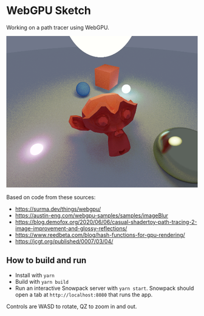 # WebGPU Sketch
Working on a path tracer using WebGPU.

![A screenshot of a path traced scene](./suzanne-backface.png)

Based on code from these sources:
* https://surma.dev/things/webgpu/ 
* https://austin-eng.com/webgpu-samples/samples/imageBlur
* https://blog.demofox.org/2020/06/06/casual-shadertoy-path-tracing-2-image-improvement-and-glossy-reflections/
* https://www.reedbeta.com/blog/hash-functions-for-gpu-rendering/
* https://jcgt.org/published/0007/03/04/

## How to build and run

* Install with `yarn`
* Build with `yarn build`
* Run an interactive Snowpack server with `yarn start`. Snowpack should open a tab at `http://localhost:8080` that runs the app.

Controls are WASD to rotate, QZ to zoom in and out.